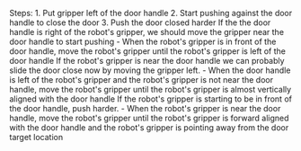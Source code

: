 
Steps:  1. Put gripper left of the door handle  2. Start pushing against the door handle to close the door  3. Push the door closed harder
    If the the door handle is right of the robot's gripper, we should move the gripper near the door handle to start pushing
    - When the robot's gripper is in front of the door handle, move the robot's gripper until the robot's gripper is left of the door handle
    If the robot's gripper is near the door handle we can probably slide the door close now by moving the gripper left.
    - When the door handle is left of the robot's gripper and the robot's gripper is not near the door handle, move the robot's gripper until the robot's gripper is almost vertically aligned with the door handle
    If the robot's gripper is starting to be in front of the door handle, push harder.
    - When the robot's gripper is near the door handle, move the robot's gripper until the robot's gripper is forward aligned with the door handle and the robot's gripper is pointing away from the door target location